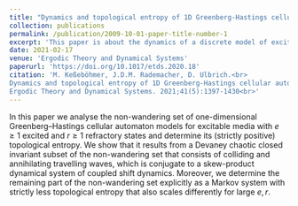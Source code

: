 ```yaml
---
title: "Dynamics and topological entropy of 1D Greenberg-Hastings cellular automata"
collection: publications
permalink: /publication/2009-10-01-paper-title-number-1
excerpt: 'This paper is about the dynamics of a discrete model of excitable media and its ergodic properties.'
date: 2021-02-17
venue: 'Ergodic Theory and Dynamical Systems'
paperurl: 'https://doi.org/10.1017/etds.2020.18'
citation: 'M. Keßeböhmer, J.D.M. Rademacher, D. Ulbrich.<br>
Dynamics and topological entropy of 1D Greenberg-Hastings cellular automata.<br>
Ergodic Theory and Dynamical Systems. 2021;41(5):1397-1430<br>'
---
```


In this paper we analyse the non-wandering set of one-dimensional Greenberg–Hastings cellular automaton models for excitable media with $e\geqslant 1$ excited and $r\geqslant 1$ refractory states and determine its (strictly positive) topological entropy. We show that it results from a Devaney chaotic closed invariant subset of the non-wandering set that consists of colliding and annihilating travelling waves, which is conjugate to a skew-product dynamical system of coupled shift dynamics. Moreover, we determine the remaining part of the non-wandering set explicitly as a Markov system with strictly less topological entropy that also scales differently for large $e,r$.
